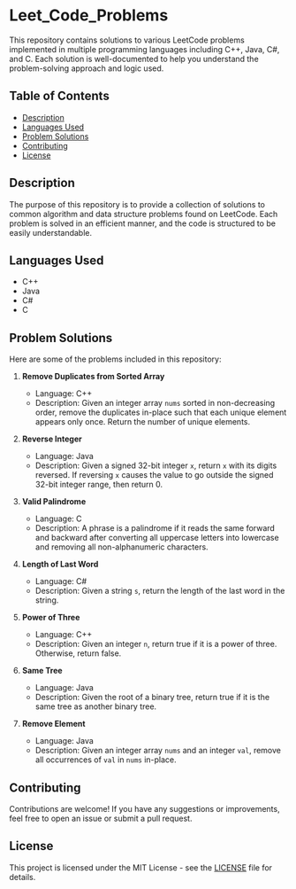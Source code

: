 ﻿# Leet_Code_Problems

This repository contains solutions to various LeetCode problems implemented in multiple programming languages including C++, Java, C#, and C. Each solution is well-documented to help you understand the problem-solving approach and logic used.

## Table of Contents

- [Description](#description)
- [Languages Used](#languages-used)
- [Problem Solutions](#problem-solutions)
- [Contributing](#contributing)
- [License](#license)

## Description

The purpose of this repository is to provide a collection of solutions to common algorithm and data structure problems found on LeetCode. Each problem is solved in an efficient manner, and the code is structured to be easily understandable.

## Languages Used

- C++
- Java
- C#
- C

## Problem Solutions

Here are some of the problems included in this repository:

1. **Remove Duplicates from Sorted Array**
   - Language: C++
   - Description: Given an integer array `nums` sorted in non-decreasing order, remove the duplicates in-place such that each unique element appears only once. Return the number of unique elements.

2. **Reverse Integer**
   - Language: Java
   - Description: Given a signed 32-bit integer `x`, return `x` with its digits reversed. If reversing `x` causes the value to go outside the signed 32-bit integer range, then return 0.

3. **Valid Palindrome**
   - Language: C
   - Description: A phrase is a palindrome if it reads the same forward and backward after converting all uppercase letters into lowercase and removing all non-alphanumeric characters.

4. **Length of Last Word**
   - Language: C#
   - Description: Given a string `s`, return the length of the last word in the string.

5. **Power of Three**
   - Language: C++
   - Description: Given an integer `n`, return true if it is a power of three. Otherwise, return false.

6. **Same Tree**
   - Language: Java
   - Description: Given the root of a binary tree, return true if it is the same tree as another binary tree.

7. **Remove Element**
   - Language: Java
   - Description: Given an integer array `nums` and an integer `val`, remove all occurrences of `val` in `nums` in-place.

## Contributing

Contributions are welcome! If you have any suggestions or improvements, feel free to open an issue or submit a pull request.

## License

This project is licensed under the MIT License - see the [LICENSE](LICENSE) file for details.
